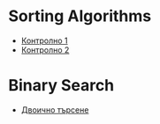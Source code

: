 # Sorting Algorithms
* [Контролно 1](https://www.hackerrank.com/contests/test-1697304732/challenges/1-6-6/submissions/code/1387714921)
* [Контролно 2](https://www.hackerrank.com/contests/sda-2020-2021-test1/challenges/1-257/submissions/code/1387715273)

# Binary Search
* [Двоично търсене](https://www.hackerrank.com/contests/sda-ttest-2/challenges/challenge-1636/submissions/code/1387715803)
